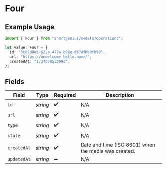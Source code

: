 # Four

## Example Usage

```typescript
import { Four } from "shortgenius/models/operations";

let value: Four = {
  id: "3c02d8a6-622e-477a-b08e-667d9bb0fb90",
  url: "https://unwelcome-hello.name/",
  createdAt: "1737878532092",
};
```

## Fields

| Field                                                | Type                                                 | Required                                             | Description                                          |
| ---------------------------------------------------- | ---------------------------------------------------- | ---------------------------------------------------- | ---------------------------------------------------- |
| `id`                                                 | *string*                                             | :heavy_check_mark:                                   | N/A                                                  |
| `url`                                                | *string*                                             | :heavy_check_mark:                                   | N/A                                                  |
| `type`                                               | *string*                                             | :heavy_check_mark:                                   | N/A                                                  |
| `state`                                              | *string*                                             | :heavy_check_mark:                                   | N/A                                                  |
| `createdAt`                                          | *string*                                             | :heavy_check_mark:                                   | Date and time (ISO 8601) when the media was created. |
| `updatedAt`                                          | *string*                                             | :heavy_minus_sign:                                   | N/A                                                  |